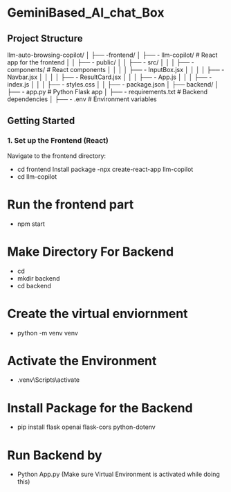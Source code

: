 # GeminiBased_AI_chat_Box

## Project Structure

llm-auto-browsing-copilot/
│
├──  -frontend/
│   ├── - llm-copilot/          # React app for the frontend
│   │   ├── - public/
│   │   ├── - src/
│   │   │   ├── - components/   # React components
│   │   │   │   ├── - InputBox.jsx
│   │   │   │   ├── - Navbar.jsx
│   │   │   │   ├── - ResultCard.jsx
│   │   │   ├── - App.js
│   │   │   ├── - index.js
│   │   │   ├── - styles.css
│   │   ├── - package.json
│
├── backend/
│   ├── - app.py                # Python Flask app
│   ├── - requirements.txt      # Backend dependencies
│   ├── - .env                  # Environment variables


## Getting Started

### 1. Set up the Frontend (React)

Navigate to the frontend directory:
   - cd frontend
 Install package
-npx create-react-app llm-copilot
- cd llm-copilot

# Run the frontend part
- npm start
  
# Make Directory For Backend 
- cd
- mkdir backend
- cd backend

# Create the virtual enviornment 
- python -m venv venv

# Activate the Environment 
- .venv\Scripts\activate

#  Install Package for the Backend 
- pip install flask openai flask-cors python-dotenv

# Run Backend by
- Python App.py (Make sure Virtual Environment is activated while doing this)
